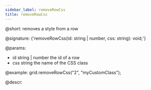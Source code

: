 ```yaml
---
sidebar_label: removeRowCss
title: removeRowCss
---          
```


@short: removes a style from a row

@signature: {'removeRowCss(id: string | number, css: string): void;'}

@params:
- id	string | number		the id of a row
- css 	string 				the name of the CSS class

@example:
grid.removeRowCss("2", "myCustomClass");

@descr:

[comment]: # (@relatedapi: grid/api/grid_addrowcss_method.md)
